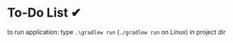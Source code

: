 # To-Do List ✔

to run application: type ```.\gradlew run``` (```./gradlew run``` on Linux) in project dir
